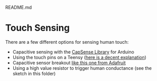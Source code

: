 README.md
# Touch Sensing 

There are a few different options for sensing human touch:
- Capacitive sensing with the [CapSense Library](https://playground.arduino.cc/Main/CapacitiveSensor/) for Arduino
- Using the touch pins on a Teensy ([here is a decent explanation](http://little-scale.blogspot.com/2017/05/teensy-36-basics-touchread.html))
- Capacitive sensor breakout [like this one from Adafruit](https://www.adafruit.com/product/1982)
- Using a high value resistor to trigger human conductance (see the sketch in this folder)